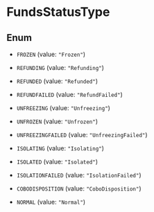 

# FundsStatusType

## Enum


* `FROZEN` (value: `"Frozen"`)

* `REFUNDING` (value: `"Refunding"`)

* `REFUNDED` (value: `"Refunded"`)

* `REFUNDFAILED` (value: `"RefundFailed"`)

* `UNFREEZING` (value: `"Unfreezing"`)

* `UNFROZEN` (value: `"Unfrozen"`)

* `UNFREEZINGFAILED` (value: `"UnfreezingFailed"`)

* `ISOLATING` (value: `"Isolating"`)

* `ISOLATED` (value: `"Isolated"`)

* `ISOLATIONFAILED` (value: `"IsolationFailed"`)

* `COBODISPOSITION` (value: `"CoboDisposition"`)

* `NORMAL` (value: `"Normal"`)




